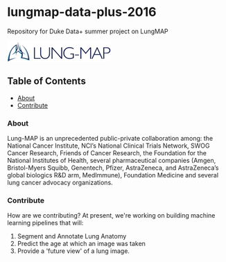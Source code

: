 # lungmap-data-plus-2016
Repository for Duke Data+ summer project on LungMAP

![mail](images/lungmap.png)


## Table of Contents
- [About](#about)
- [Contribute](#contribute)


### About
Lung-MAP is an unprecedented public-private collaboration among: the National Cancer Institute, NCI’s National Clinical Trials Network, SWOG Cancer Research, Friends of Cancer Research, the Foundation for the National Institutes of Health, several pharmaceutical companies (Amgen, Bristol-Myers Squibb, Genentech, Pfizer, AstraZeneca, and AstraZeneca’s global biologics R&D arm, MedImmune), Foundation Medicine and several lung cancer advocacy organizations.

### Contribute
How are we contributing? At present, we're working on building machine learning pipelines that will:  
1. Segment and Annotate Lung Anatomy
2. Predict the age at which an image was taken
3. Provide a 'future view' of a lung image.
